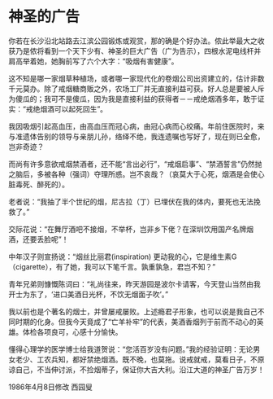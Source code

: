 # 神圣的广告

你若在长沙沿北站路去江滨公园锻炼或观赏，那的确是个好办法。侬此举最大之收获乃是侬将看到一个天下少有、神圣的巨大广告（广为告示），四根水泥电线杆并肩高举着她，她胸前写了六个大字：“吸烟有害健康”。

这不知是哪一家烟草种植场，或者哪一家现代化的卷烟公司出资建立的，估计非数千元莫办。除了戒烟糖商贩之外，农场工厂并无直接利益可获。好人总是要被人斥为傻瓜的；我可不是傻瓜，因为我是直接利益的获得者－－戒绝烟酒多年，敢于证实：“戒绝烟酒可以起死回生”。

我因吸烟引起高血压，由高血压而冠心病，由冠心病而心绞痛。年前住医院时，来与准遗体告别的领导与亲朋儿孙，络绎不绝，我连遗嘱也写好了，现在则已全愈，岂非奇迹？

而尚有许多意欲戒烟禁酒者，还不能“言出必行”，“戒烟启事”、“禁酒誓言”仍然抛之脑后，多被各种（强词）夺理所惑。岂不哀哉？（哀莫大于心死，烟酒是会使心脏毒死、醉死的）。

老者说：“我抽了半个世纪的烟，尼古拉（丁）已埋伏在我的体内，要死也无法挽救了。”

交际花说：“在舞厅酒吧不接烟，不举杯，岂非乡下佬？在深圳饮用国产名牌烟酒，还要丢脸呢”！

中年汉子则宣扬说：“烟丝比丽君\(inspiration\) 更动我的心，它是维生素G（cigarette），有了她，我可以下笔千言。孰重孰急，君岂不知？”

青年兄弟则慷慨陈词曰：“礼尚往来，昨天游园是波尔卡请客，今天登山当然由我开士为东了，‘进口美酒日光杯，不饮无烟面子吹’。”

我以前也是个著名的烟士，并曾屡戒屡败。上述瘾君子形象，也可以说是我自己不同时期的化身。但我今天竟成了“亡羊补牢”的代表，美酒香烟列于前而不动心的英雄。体检各项良可，心感十分愉快。

懂得心理学的医学博士给我道贺说：“您活百岁没有问题。”我的经验证明：无论男女老少、工农兵知，都好禁绝烟酒。既不晚，也莫拖。说戒就戒，莫看日子，不原谅自己，不当伸讨派，不捡烟蒂子，保证你大吉大利。沿江大道的神圣广告万岁！

1986年4月8日修改 西园叟

